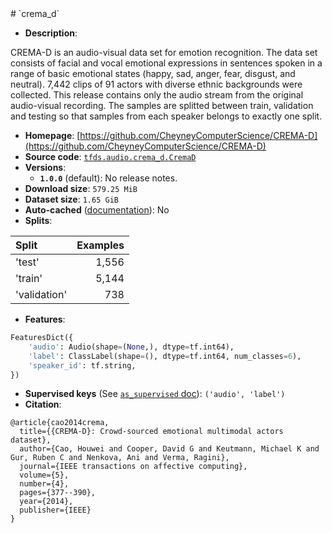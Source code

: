 <div itemscope itemtype="http://schema.org/Dataset">
  <div itemscope itemprop="includedInDataCatalog" itemtype="http://schema.org/DataCatalog">
    <meta itemprop="name" content="TensorFlow Datasets" />
  </div>
  <meta itemprop="name" content="crema_d" />
  <meta itemprop="description" content="CREMA-D is an audio-visual data set for emotion recognition. The data set&#10;consists of facial and vocal emotional expressions in sentences spoken in a&#10;range of basic emotional states (happy, sad, anger, fear, disgust, and neutral).&#10;7,442 clips of 91 actors with diverse ethnic backgrounds were collected.&#10;This release contains only the audio stream from the original audio-visual&#10;recording.&#10;The samples are splitted between train, validation and testing so that samples &#10;from each speaker belongs to exactly one split.&#10;&#10;To use this dataset:&#10;&#10;```python&#10;import tensorflow_datasets as tfds&#10;&#10;ds = tfds.load(&#x27;crema_d&#x27;, split=&#x27;train&#x27;)&#10;for ex in ds.take(4):&#10;  print(ex)&#10;```&#10;&#10;See [the guide](https://www.tensorflow.org/datasets/overview) for more&#10;informations on [tensorflow_datasets](https://www.tensorflow.org/datasets).&#10;&#10;" />
  <meta itemprop="url" content="https://www.tensorflow.org/datasets/catalog/crema_d" />
  <meta itemprop="sameAs" content="https://github.com/CheyneyComputerScience/CREMA-D" />
  <meta itemprop="citation" content="@article{cao2014crema,&#10;  title={{CREMA-D}: Crowd-sourced emotional multimodal actors dataset},&#10;  author={Cao, Houwei and Cooper, David G and Keutmann, Michael K and Gur, Ruben C and Nenkova, Ani and Verma, Ragini},&#10;  journal={IEEE transactions on affective computing},&#10;  volume={5},&#10;  number={4},&#10;  pages={377--390},&#10;  year={2014},&#10;  publisher={IEEE}&#10;}" />
</div>
# `crema_d`

*   **Description**:

CREMA-D is an audio-visual data set for emotion recognition. The data set
consists of facial and vocal emotional expressions in sentences spoken in a
range of basic emotional states (happy, sad, anger, fear, disgust, and neutral).
7,442 clips of 91 actors with diverse ethnic backgrounds were collected. This
release contains only the audio stream from the original audio-visual recording.
The samples are splitted between train, validation and testing so that samples
from each speaker belongs to exactly one split.

*   **Homepage**:
    [https://github.com/CheyneyComputerScience/CREMA-D](https://github.com/CheyneyComputerScience/CREMA-D)
*   **Source code**:
    [`tfds.audio.crema_d.CremaD`](https://github.com/tensorflow/datasets/tree/master/tensorflow_datasets/audio/crema_d.py)
*   **Versions**:
    *   **`1.0.0`** (default): No release notes.
*   **Download size**: `579.25 MiB`
*   **Dataset size**: `1.65 GiB`
*   **Auto-cached**
    ([documentation](https://www.tensorflow.org/datasets/performances#auto-caching)):
    No
*   **Splits**:

Split        | Examples
:----------- | -------:
'test'       | 1,556
'train'      | 5,144
'validation' | 738

*   **Features**:

```python
FeaturesDict({
    'audio': Audio(shape=(None,), dtype=tf.int64),
    'label': ClassLabel(shape=(), dtype=tf.int64, num_classes=6),
    'speaker_id': tf.string,
})
```
*   **Supervised keys** (See
    [`as_supervised` doc](https://www.tensorflow.org/datasets/api_docs/python/tfds/load#args)):
    `('audio', 'label')`
*   **Citation**:

```
@article{cao2014crema,
  title={{CREMA-D}: Crowd-sourced emotional multimodal actors dataset},
  author={Cao, Houwei and Cooper, David G and Keutmann, Michael K and Gur, Ruben C and Nenkova, Ani and Verma, Ragini},
  journal={IEEE transactions on affective computing},
  volume={5},
  number={4},
  pages={377--390},
  year={2014},
  publisher={IEEE}
}
```
